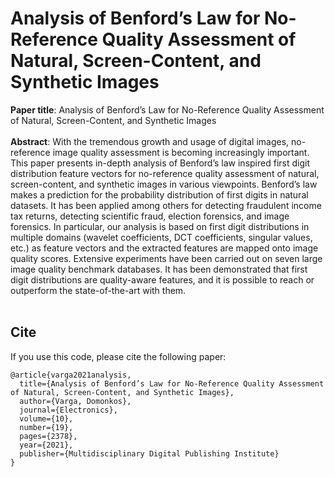 # Analysis of Benford’s Law for No-Reference Quality Assessment of Natural, Screen-Content, and Synthetic Images
**Paper title**: Analysis of Benford’s Law for No-Reference Quality Assessment of Natural, Screen-Content, and Synthetic Images<br/><br/>
**Abstract**: With the tremendous growth and usage of digital images, no-reference image quality assessment is becoming increasingly important. This paper presents in-depth analysis of Benford’s law inspired first digit distribution feature vectors for no-reference quality assessment of natural, screen-content, and synthetic images in various viewpoints. Benford’s law makes a prediction for the probability distribution of first digits in natural datasets. It has been applied among others for detecting fraudulent income tax returns, detecting scientific fraud, election forensics, and image forensics. In particular, our analysis is based on first digit distributions in multiple domains (wavelet coefficients, DCT coefficients, singular values, etc.) as feature vectors and the extracted features are mapped onto image quality scores. Extensive experiments have been carried out on seven large image quality benchmark databases. It has been demonstrated that first digit distributions are quality-aware features, and it is possible to reach or outperform the state-of-the-art with them.<br/><br/>

## Cite
If you use this code, please cite the following paper:
```
@article{varga2021analysis,
  title={Analysis of Benford’s Law for No-Reference Quality Assessment of Natural, Screen-Content, and Synthetic Images},
  author={Varga, Domonkos},
  journal={Electronics},
  volume={10},
  number={19},
  pages={2378},
  year={2021},
  publisher={Multidisciplinary Digital Publishing Institute}
}
```
